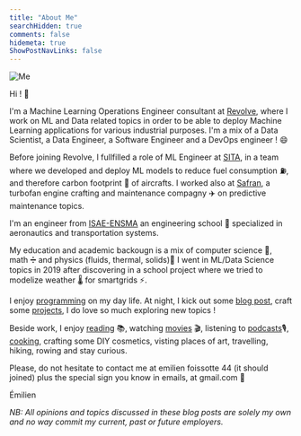 ```yaml
---
title: "About Me"
searchHidden: true
comments: false
hidemeta: true
ShowPostNavLinks: false
---
```


![Me](/img/me/me.png#center)

Hi ! 👋

I'm a Machine Learning Operations Engineer consultant at [Revolve](https://revolve.team/),
where I work on ML and Data related topics in order 
to be able to deploy Machine Learning applications for various industrial purposes.
I'm a mix of a Data Scientist, a Data Engineer, a Software Engineer and a DevOps engineer ! 😄 


Before joining Revolve, I fullfilled a role of ML Engineer at [SITA](https://www.sita.aero/), 
in a team where we developed and deploy ML models to reduce fuel consumption ⛽,
and therefore carbon footprint 🍃 of aircrafts.
I worked also at [Safran](https://www.safran-group.com/), a turbofan
engine crafting and maintenance compagny ✈️ on predictive maintenance topics.

I'm an engineer from [ISAE-ENSMA](https://www.ensma.fr/) an 
engineering school 🏫 specialized in aeronautics
and transportation systems.


My education and academic backougn is a mix of computer science 🤖, math ➗ and physics
(fluids, thermal, solids)🔬
I went in ML/Data Science topics in 2019 after discovering in a school project where we
 tried to modelize weather 🌡️ for smartgrids ⚡.

I enjoy [programming](https://github.com/Emilien-Foissotte/) on my day life.
At night, I kick out some [blog post](/archives/), craft some
[projects](https://www.datascienceportfol.io/EmilienFoissotte), 
I do love so much exploring new topics !

Beside work, I enjoy [reading](https://en.wikipedia.org/wiki/Animal_Farm) 📚,
watching [movies](https://en.wikipedia.org/wiki/The_Night_of_the_12th)  🎬,
listening to [podcasts](https://www.binge.audio/podcast/programme-b)🎙️,
[cooking](https://www.undejeunerdesoleil.com), crafting some DIY cosmetics,
visting places of art, travelling, hiking, rowing and stay curious.

Please, do not hesitate to contact me at emilien foissotte 44 (it should joined) plus the
special sign you know in emails, at gmail.com 📨

Émilien

*NB: All opinions and topics discussed in these blog posts
are solely my own and no way commit my current, past or future employers.*
